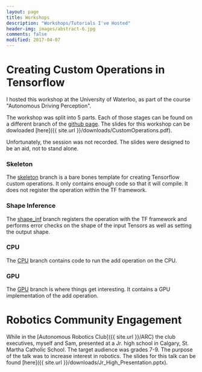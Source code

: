 ```yaml
---
layout: page
title: Workshops
description: "Workshops/Tutorials I've Hosted"
header-img: images/abstract-6.jpg
comments: false
modified: 2017-04-07
---
```


# Creating Custom Operations in Tensorflow

I hosted this workshop at the University of Waterloo, as part of the course "Autonomous Driving Perception".

The workshop was split into 5 parts. Each of those stages can be found on a different branch of the [github page](https://github.com/mattangus/TF-Custom-Op-Workshop). The slides for this workshop can be dowloaded [here]({{ site.url }}/downloads/CustomOperations.pdf).

Unfortunately, the session was not recorded. The slides were designed to be an aid, not to stand alone.

### Skeleton

The [skeleton](https://github.com/mattangus/TF-Custom-Op-Workshop/tree/skeleton) branch is a bare bones template for creating Tensorflow custom operations. It only contains enough code so that it will compile. It does not register the operation within the TF framework.

### Shape Inference

The [shape_inf](https://github.com/mattangus/TF-Custom-Op-Workshop/tree/shape_inf) branch registers the operation with the TF framework and performs error checks on the shape of the input Tensors as well as setting the output shape.

### CPU

The [CPU](https://github.com/mattangus/TF-Custom-Op-Workshop/tree/cpu) branch contains code to run the add operation on the CPU.

### GPU

The [GPU](https://github.com/mattangus/TF-Custom-Op-Workshop/tree/gpu) branch is where things get interesting. It contains a GPU implementation of the add operation.

# Robotics Community Engagement

While in the [Autonomous Robotics Club]({{ site.url }}/ARC) the club executives, myself and Sam, presented at a Jr. high school in Calgary, St. Martha Catholic School. The target audience was grades 7-9. The purpose of the talk was to increase interest in robotics. The slides for this talk can be found [here]({{ site.url }}/downloads/Jr_High_Presentation.pptx).